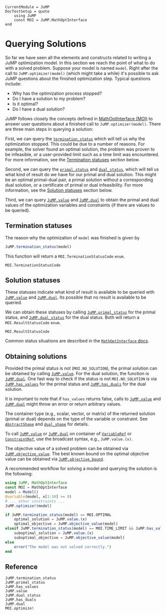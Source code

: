 ```@meta
CurrentModule = JuMP
DocTestSetup = quote
    using JuMP
    const MOI = JuMP.MathOptInterface
end
```

# Querying Solutions

So far we have seen all the elements and constructs related to writing a JuMP
optimization model. In this section we reach the point of what to do with a
solved problem. Suppose your model is named `model`. Right after the call to
`JuMP.optimize!(model)` (which might take a while) it's possible to ask JuMP
questions about the finished optimization step. Typical questions include:
 - Why has the optimization process stopped?
 - Do I have a solution to my problem?
 - Is it optimal?
 - Do I have a dual solution?

JuMP follows closely the concepts defined in [MathOptInterface (MOI)](https://github.com/JuliaOpt/MathOptInterface.jl)
to answer user questions about a finished call to `JuMP.optimize!(model)`. There
are three main steps in querying a solution:

First, we can query the [`termination_status`](@ref) which will tell us why the
optimization stopped. This could be due to a number of reasons. For example, the
solver found an optimal solution, the problem was proven to be infeasible, or a
user-provided limit such as a time limit was encountered. For more information,
see the [Termination statuses](@ref) section below.

Second, we can query the [`primal_status`](@ref) and [`dual_status`](@ref),
which will tell us what kind of result do we have for our primal and dual
solution. This might be an optimal primal-dual pair, a primal solution without a
corresponding dual solution, or a certificate of primal or dual infeasibility.
For more information, see the [Solution statuses](@ref) section below.

Third, we can query [`JuMP.value`](@ref) and [`JuMP.dual`](@ref) to obtain the
primal and dual values of the optimization variables and constraints (if there
are values to be queried).

## Termination statuses

The reason why the optimization of `model` was finished is given by
```julia
JuMP.termination_status(model)
```

This function will return a `MOI.TerminationStatusCode` `enum`.

```@docs
MOI.TerminationStatusCode
```

## Solution statuses

These statuses indicate what kind of result is available to be queried
with [`JuMP.value`](@ref) and [`JuMP.dual`](@ref). Its possible that no result
is available to be queried.

We can obtain these statuses by calling [`JuMP.primal_status`](@ref) for the
primal status, and [`JuMP.dual_status`](@ref) for the dual status. Both will
return a `MOI.ResultStatusCode` `enum`.

```@docs
MOI.ResultStatusCode
```

Common status situations are described in the [`MathOptInterface` docs](http://www.juliaopt.org/MathOptInterface.jl/v0.8/apimanual/#Common-status-situations-1).

## Obtaining solutions

Provided the primal status is not (`MOI.NO_SOLUTION`), the primal solution can
be obtained by calling [`JuMP.value`](@ref). For the dual solution, the function
is [`JuMP.dual`](@ref). One fast way to check if the status is not
`MOI.NO_SOLUTION` is via [`JuMP.has_values`](@ref) for the primal status and
[`JuMP.has_duals`](@ref) for the dual solution.

It is important to note that if `has_values` returns false, calls to
[`JuMP.value`](@ref) and [`JuMP.dual`](@ref) might throw an error or return
arbitrary values.

The container type (e.g., scalar, vector, or matrix) of the returned solution
(primal or dual) depends on the type of the variable or constraint. See
[`AbstractShape`](@ref) and [`dual_shape`](@ref) for details.

To call [`JuMP.value`](@ref) or [`JuMP.dual`](@ref) on container of
[`VariableRef`](@ref) or [`ConstraintRef`](@ref), use the broadcast syntax,
e.g., `JuMP.value.(x)`.

The objective value of a solved problem can be obtained via
[`JuMP.objective_value`](@ref). The best known bound on the optimal objective
value can be obtained via [`JuMP.objective_bound`](@ref).

A recommended workflow for solving a model and querying the solution is the
following:
```julia
using JuMP, MathOptInterface
const MOI = MathOptInterface
model = Model()
@variable(model, x[1:10] >= 0)
# ... other constraints ...
JuMP.optimize!(model)

if JuMP.termination_status(model) == MOI.OPTIMAL
    optimal_solution = JuMP.value.(x)
    optimal_objective = JuMP.objective_value(model)
elseif JuMP.termination_status(model) == MOI.TIME_LIMIT && JuMP.has_values(model)
    suboptimal_solution = JuMP.value.(x)
    suboptimal_objective = JuMP.objective_value(model)
else
    error("The model was not solved correctly.")
end
```

## Reference

```@docs
JuMP.termination_status
JuMP.primal_status
JuMP.has_values
JuMP.value
JuMP.dual_status
JuMP.has_duals
JuMP.dual
MOI.optimize!
```
